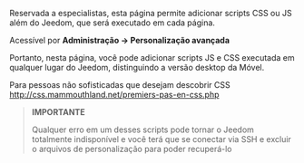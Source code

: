Reservada a especialistas, esta página permite adicionar scripts CSS ou JS
além do Jeedom, que será executado em cada página.

Acessível por **Administração → Personalização avançada**

Portanto, nesta página, você pode adicionar scripts JS e CSS
executada em qualquer lugar do Jeedom, distinguindo a versão desktop da
Móvel.

Para pessoas não sofisticadas que desejam descobrir CSS
<http://css.mammouthland.net/premiers-pas-en-css.php>

> **IMPORTANTE**
>
> Qualquer erro em um desses scripts pode tornar o Jeedom totalmente
> indisponível e você terá que se conectar via SSH e excluir o
> arquivos de personalização para poder recuperá-lo
